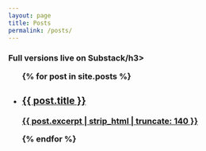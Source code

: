 ```yaml
---
layout: page
title: Posts
permalink: /posts/
---
```


<h3>Full versions live on Substack/h3>
<ul class="post-list">
  {% for post in site.posts %}
  <li class="post-card">
    <a href="{{ post.url | relative_url }}">
      <h3>{{ post.title }}</h3>
      <p>{{ post.excerpt | strip_html | truncate: 140 }}</p>
    </a>
  </li>
  {% endfor %}
</ul>
